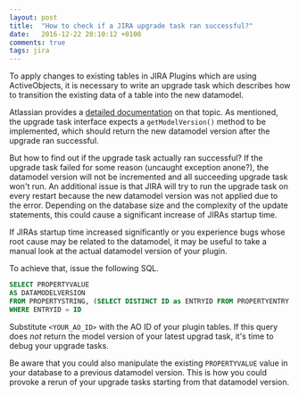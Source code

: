 ```yaml
---
layout: post
title:  "How to check if a JIRA upgrade task ran successful?"
date:   2016-12-22 20:10:12 +0100
comments: true
tags: jira
---
```

To apply changes to existing tables in JIRA Plugins which are using ActiveObjects,
it is necessary to write an upgrade task which describes how to transition the existing 
data of a table into the new datamodel.

Atlassian provides a [detailed documentation][upgrade task] on that topic. As mentioned, the upgrade task
interface expects a `getModelVersion()` method to be implemented, which should return the new datamodel version
after the upgrade ran successful.

But how to find out if the upgrade task actually ran successful? If the upgrade task failed for some reason (uncaught exception anone?),
the datamodel version will not be incremented and all succeeding upgrade task won't run. An additional issue is that 
JIRA will try to run the upgrade task on every restart because the new datamodel version was not applied due to the error.
Depending on the database size and the complexity of the update statements, this
could cause a significant increase of JIRAs startup time.

If JIRAs startup time increased significantly or you experience bugs whose root cause may be related to the datamodel,
it may be useful to take a manual look at the actual datamodel version of your plugin.

To achieve that, issue the following SQL.

```sql
SELECT PROPERTYVALUE
AS DATAMODELVERSION
FROM PROPERTYSTRING, (SELECT DISTINCT ID as ENTRYID FROM PROPERTYENTRY WHERE PROPERTY_KEY = '<YOUR_AO_ID>_#') entry_id
WHERE ENTRYID = ID
```

Substitute `<YOUR_AO_ID>` with the AO ID of your plugin tables. 
If this query does *not* return the model version of your latest upgrad task, it's time to debug your upgrade tasks. 

Be aware that you could also manipulate the existing `PROPERTYVALUE` value in your database to a previous datamodel version. 
This is how you could provoke a rerun of your upgrade tasks starting from that datamodel version.

[upgrade task]: https://developer.atlassian.com/docs/atlassian-platform-common-components/active-objects/developing-your-plugin-with-active-objects/upgrading-your-plugin-and-handling-data-model-updates